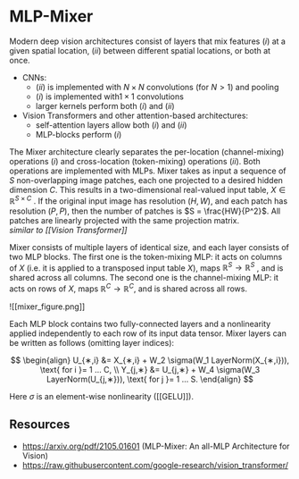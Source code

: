 # MLP-Mixer

Modern deep vision architectures consist of layers that mix features $(i)$ at a given spatial location,
$(ii)$ between different spatial locations, or both at once. 
- CNNs: 
	- $(ii)$ is implemented with $N \times N$ convolutions (for $N > 1$) and pooling
	- $(i)$ is implemented with$1 \times 1$ convolutions
	- larger kernels perform both $(i)$ and $(ii)$
- Vision Transformers and other attention-based architectures:
	- self-attention layers allow both $(i)$ and $(ii)$ 
	- MLP-blocks perform $(i)$

The Mixer architecture clearly separates the per-location (channel-mixing) operations $(i)$ and cross-location (token-mixing) operations $(ii)$. Both operations are implemented with MLPs. Mixer takes as input a sequence of $S$ non-overlapping image patches, each one projected to a desired
hidden dimension $C$. This results in a two-dimensional real-valued input table, $X \in \mathbb{R}^{S×C}$ . If the
original input image has resolution $(H, W )$, and each patch has resolution $(P, P )$, then the number of patches is $S = \frac{HW}{P^2}$. All patches are linearly projected with the same projection matrix.  
	*similar to [[Vision Transformer]]*


Mixer consists of multiple layers of identical size, and each layer consists of two MLP blocks. The first one is the token-mixing MLP: it acts on columns of $X$ (i.e. it is applied to a transposed input table $X$), maps $\mathbb{R}^S  \rightarrow \mathbb{R}^S$ , and is shared across all columns. The second one is the channel-mixing MLP: it acts on rows of $X$, maps $\mathbb{R}^C  \rightarrow \mathbb{R}^C$, and is shared across all rows.

![[mixer_figure.png]]

Each MLP block contains two fully-connected layers and a nonlinearity applied independently to each row of its input data tensor. Mixer layers can be written as follows (omitting layer indices):

$$
\begin{align}
U_{∗,i} &= X_{∗,i} + W_2 \sigma(W_1 LayerNorm(X_{∗,i})), \text{ for i }= 1 … C, \\
Y_{j,∗} &= U_{j,∗} + W_4 \sigma(W_3 LayerNorm(U_{j,∗})), \text{ for j }= 1 … S.
\end{align}
$$

Here $\sigma$ is an element-wise nonlinearity ([[GELU]]).
## Resources

- https://arxiv.org/pdf/2105.01601 (MLP-Mixer: An all-MLP Architecture for Vision)
- https://raw.githubusercontent.com/google-research/vision_transformer/
